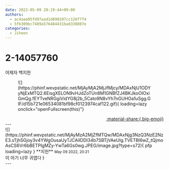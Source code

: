 ```yaml
---
date: 2022-05-09 20:19:44+09:00
authors:
  - ac4aae05fd97aad1d890107cc126f7f4
  - 5fb309bc7489a576484431ba8338807e
categories:
  - Jiheon
---
```


# 2-14057760

<div class="post-container" markdown="1">
<div class="content-container md-sidebar__scrollwrap" markdown="1">

어제자 백지헌
<figure markdown="1">
![](https://phinf.wevpstatic.net/MjAyMjA2MjJfMjcy/MDAxNjU1ODYyNjExMTQ2.6EisgXELON9vHJdZoTUn8M1GNBfZJ4BKJkoOIOxiGmQg.fEYTveNRGgiVidYG8j2b_5Cato9N8vYh7nGUHOa1uSgg.GIF/d15b721e06534081bf98cf0123974caf122.gif){ loading=lazy onclick="openFullscreen(this)"}
</figure>


</div>
</div>

<div style="text-align: right;" markdown="1">
<a href="https://weverse.io/fromis9/fanpost/2-14057760" style="text-align: right;">:material-share:{.big-emoji}</a>
</div>
---

<div class="comments-container md-sidebar__scrollwrap" markdown="1">
<div class="comment" markdown="1">
<div class='id-container' markdown="1">
![](https://phinf.wevpstatic.net/MjAyMzA2MjZfMTQw/MDAxNjg3NzQ3NzE2NzE3.sTjhSGjoy3v4YWgOusaUyTJCAiIDDI34b7SBTjVAeUIg.TVETBI6wZ_tQjmoAsCS6Vr6bBETPlgMZy-YwTa6Gs0wg.JPEG/image.jpg?type=s72){ pfp loading=lazy }
**<span class="artist">지헌</span>** <small>May 09 2022, 20:21</small><br>
</div>
<div class='comment-body' markdown="1">
이 아기 너무 귀엽다ㅏ
</div>
</div>
</div>
---
